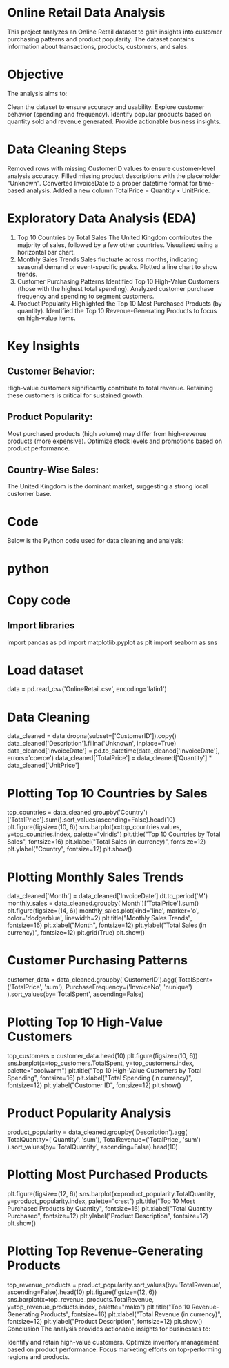 # Online Retail Data Analysis
This project analyzes an Online Retail dataset to gain insights into customer purchasing patterns and product popularity. The dataset contains information about transactions, products, customers, and sales.

# Objective
The analysis aims to:

Clean the dataset to ensure accuracy and usability.
Explore customer behavior (spending and frequency).
Identify popular products based on quantity sold and revenue generated.
Provide actionable business insights.
# Data Cleaning Steps
Removed rows with missing CustomerID values to ensure customer-level analysis accuracy.
Filled missing product descriptions with the placeholder "Unknown".
Converted InvoiceDate to a proper datetime format for time-based analysis.
Added a new column TotalPrice = Quantity × UnitPrice.
# Exploratory Data Analysis (EDA)
1. Top 10 Countries by Total Sales
The United Kingdom contributes the majority of sales, followed by a few other countries.
Visualized using a horizontal bar chart.
2. Monthly Sales Trends
Sales fluctuate across months, indicating seasonal demand or event-specific peaks.
Plotted a line chart to show trends.
3. Customer Purchasing Patterns
Identified Top 10 High-Value Customers (those with the highest total spending).
Analyzed customer purchase frequency and spending to segment customers.
4. Product Popularity
Highlighted the Top 10 Most Purchased Products (by quantity).
Identified the Top 10 Revenue-Generating Products to focus on high-value items.
# Key Insights
## Customer Behavior:
High-value customers significantly contribute to total revenue.
Retaining these customers is critical for sustained growth.
## Product Popularity:
Most purchased products (high volume) may differ from high-revenue products (more expensive).
Optimize stock levels and promotions based on product performance.
## Country-Wise Sales:
The United Kingdom is the dominant market, suggesting a strong local customer base.
# Code
Below is the Python code used for data cleaning and analysis:

# python
# Copy code
## Import libraries
import pandas as pd
import matplotlib.pyplot as plt
import seaborn as sns

# Load dataset
data = pd.read_csv('OnlineRetail.csv', encoding='latin1')

# Data Cleaning
data_cleaned = data.dropna(subset=['CustomerID']).copy()
data_cleaned['Description'].fillna('Unknown', inplace=True)
data_cleaned['InvoiceDate'] = pd.to_datetime(data_cleaned['InvoiceDate'], errors='coerce')
data_cleaned['TotalPrice'] = data_cleaned['Quantity'] * data_cleaned['UnitPrice']

# Plotting Top 10 Countries by Sales
top_countries = data_cleaned.groupby('Country')['TotalPrice'].sum().sort_values(ascending=False).head(10)
plt.figure(figsize=(10, 6))
sns.barplot(x=top_countries.values, y=top_countries.index, palette="viridis")
plt.title("Top 10 Countries by Total Sales", fontsize=16)
plt.xlabel("Total Sales (in currency)", fontsize=12)
plt.ylabel("Country", fontsize=12)
plt.show()

# Plotting Monthly Sales Trends
data_cleaned['Month'] = data_cleaned['InvoiceDate'].dt.to_period('M')
monthly_sales = data_cleaned.groupby('Month')['TotalPrice'].sum()
plt.figure(figsize=(14, 6))
monthly_sales.plot(kind='line', marker='o', color='dodgerblue', linewidth=2)
plt.title("Monthly Sales Trends", fontsize=16)
plt.xlabel("Month", fontsize=12)
plt.ylabel("Total Sales (in currency)", fontsize=12)
plt.grid(True)
plt.show()

# Customer Purchasing Patterns
customer_data = data_cleaned.groupby('CustomerID').agg(
    TotalSpent=('TotalPrice', 'sum'),
    PurchaseFrequency=('InvoiceNo', 'nunique')
).sort_values(by='TotalSpent', ascending=False)

# Plotting Top 10 High-Value Customers
top_customers = customer_data.head(10)
plt.figure(figsize=(10, 6))
sns.barplot(x=top_customers.TotalSpent, y=top_customers.index, palette="coolwarm")
plt.title("Top 10 High-Value Customers by Total Spending", fontsize=16)
plt.xlabel("Total Spending (in currency)", fontsize=12)
plt.ylabel("Customer ID", fontsize=12)
plt.show()

# Product Popularity Analysis
product_popularity = data_cleaned.groupby('Description').agg(
    TotalQuantity=('Quantity', 'sum'),
    TotalRevenue=('TotalPrice', 'sum')
).sort_values(by='TotalQuantity', ascending=False).head(10)

# Plotting Most Purchased Products
plt.figure(figsize=(12, 6))
sns.barplot(x=product_popularity.TotalQuantity, y=product_popularity.index, palette="crest")
plt.title("Top 10 Most Purchased Products by Quantity", fontsize=16)
plt.xlabel("Total Quantity Purchased", fontsize=12)
plt.ylabel("Product Description", fontsize=12)
plt.show()

# Plotting Top Revenue-Generating Products
top_revenue_products = product_popularity.sort_values(by='TotalRevenue', ascending=False).head(10)
plt.figure(figsize=(12, 6))
sns.barplot(x=top_revenue_products.TotalRevenue, y=top_revenue_products.index, palette="mako")
plt.title("Top 10 Revenue-Generating Products", fontsize=16)
plt.xlabel("Total Revenue (in currency)", fontsize=12)
plt.ylabel("Product Description", fontsize=12)
plt.show()
Conclusion
The analysis provides actionable insights for businesses to:

Identify and retain high-value customers.
Optimize inventory management based on product performance.
Focus marketing efforts on top-performing regions and products.


